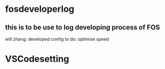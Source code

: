 # fosdeveloperlog
## this is to be use to log developing process of FOS
will zhang: developed config
to do: optimise speed
# VSCodesetting
